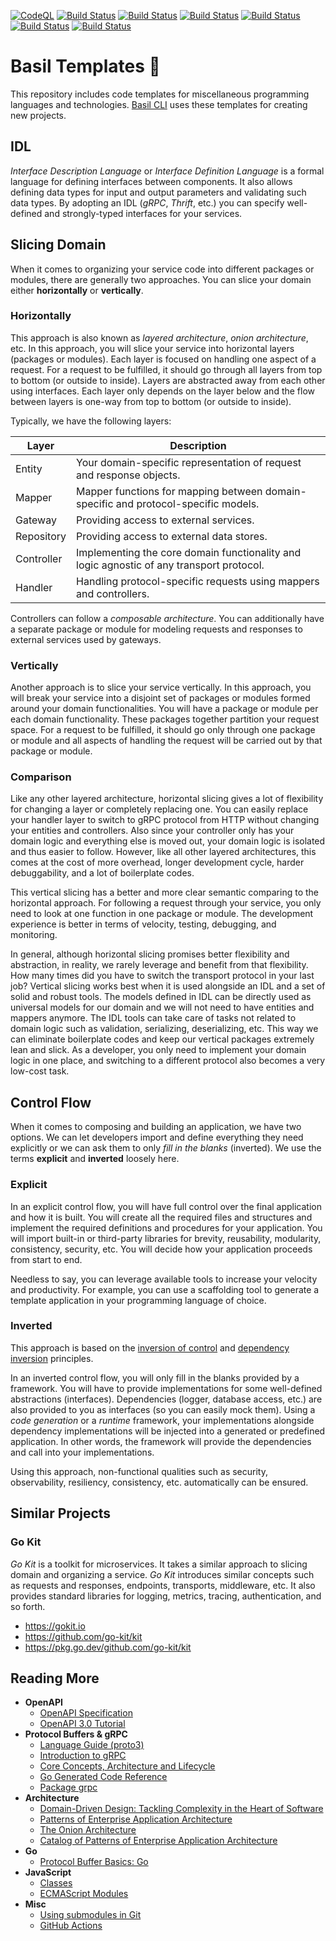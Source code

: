 [![CodeQL][codeql-image]][codeql-url]
[![Build Status][workflow-command-line-app-image]][workflow-command-line-app-url]
[![Build Status][workflow-grpc-service-image]][workflow-grpc-service-url]
[![Build Status][workflow-grpc-service-horizontal-image]][workflow-grpc-service-horizontal-url]
[![Build Status][workflow-http-service-image]][workflow-http-service-url]
[![Build Status][workflow-http-service-horizontal-image]][workflow-http-service-horizontal-url]
[![Build Status][workflow-library-image]][workflow-library-url]

# Basil Templates 🌿

This repository includes code templates for miscellaneous programming languages and technologies.
[Basil CLI](https://github.com/gardenbed/basil-cli) uses these templates for creating new projects.

## IDL

*Interface Description Language* or *Interface Definition Language* is a formal language for defining interfaces between components.
It also allows defining data types for input and output parameters and validating such data types.
By adopting an IDL (_gRPC_, _Thrift_, etc.) you can specify well-defined and strongly-typed interfaces for your services.

## Slicing Domain

When it comes to organizing your service code into different packages or modules, there are generally two approaches.
You can slice your domain either **horizontally** or **vertically**.

### Horizontally

This approach is also known as _layered architecture_, _onion architecture_, etc.
In this approach, you will slice your service into horizontal layers (packages or modules).
Each layer is focused on handling one aspect of a request.
For a request to be fulfilled, it should go through all layers from top to bottom (or outside to inside).
Layers are abstracted away from each other using interfaces.
Each layer only depends on the layer below and the flow between layers is one-way from top to bottom (or outside to inside).

Typically, we have the following layers:

| Layer      | Description                                                                              |
|------------|------------------------------------------------------------------------------------------|
| Entity     | Your domain-specific representation of request and response objects.                     |
| Mapper     | Mapper functions for mapping between domain-specific and protocol-specific models.       |
| Gateway    | Providing access to external services.                                                   |
| Repository | Providing access to external data stores.                                                |
| Controller | Implementing the core domain functionality and logic agnostic of any transport protocol. |
| Handler    | Handling protocol-specific requests using mappers and controllers.                       |

Controllers can follow a *composable architecture*.
You can additionally have a separate package or module for modeling requests and responses to external services used by gateways.

### Vertically

Another approach is to slice your service vertically.
In this approach, you will break your service into a disjoint set of packages or modules formed around your domain functionalities.
You will have a package or module per each domain functionality. These packages together partition your request space.
For a request to be fulfilled, it should go only through one package or module and
all aspects of handling the request will be carried out by that package or module.

### Comparison

Like any other layered architecture, horizontal slicing gives a lot of flexibility for changing a layer or completely replacing one.
You can easily replace your handler layer to switch to gRPC protocol from HTTP without changing your entities and controllers.
Also since your controller only has your domain logic and everything else is moved out, your domain logic is isolated and thus easier to follow.
However, like all other layered architectures, this comes at the cost of more overhead, longer development cycle, harder debuggability, and a lot of boilerplate codes.

This vertical slicing has a better and more clear semantic comparing to the horizontal approach.
For following a request through your service, you only need to look at one function in one package or module.
The development experience is better in terms of velocity, testing, debugging, and monitoring.

In general, although horizontal slicing promises better flexibility and abstraction, in reality, we rarely leverage and benefit from that flexibility.
How many times did you have to switch the transport protocol in your last job?
Vertical slicing works best when it is used alongside an IDL and a set of solid and robust tools.
The models defined in IDL can be directly used as universal models for our domain and we will not need to have entities and mappers anymore.
The IDL tools can take care of tasks not related to domain logic such as validation, serializing, deserializing, etc.
This way we can eliminate boilerplate codes and keep our vertical packages extremely lean and slick.
As a developer, you only need to implement your domain logic in one place, and switching to a different protocol also becomes a very low-cost task.

## Control Flow

When it comes to composing and building an application, we have two options.
We can let developers import and define everything they need explicitly or we can ask them to only *fill in the blanks* (inverted).
We use the terms **explicit** and **inverted** loosely here.

### Explicit

In an explicit control flow, you will have full control over the final application and how it is built.
You will create all the required files and structures and implement the required definitions and procedures for your application.
You will import built-in or third-party libraries for brevity, reusability, modularity, consistency, security, etc.
You will decide how your application proceeds from start to end.

Needless to say, you can leverage available tools to increase your velocity and productivity.
For example, you can use a scaffolding tool to generate a template application in your programming language of choice.

### Inverted

This approach is based on the [inversion of control](https://en.wikipedia.org/wiki/Inversion_of_control)
and [dependency inversion](https://en.wikipedia.org/wiki/Dependency_inversion_principle) principles.

In an inverted control flow, you will only fill in the blanks provided by a framework.
You will have to provide implementations for some well-defined abstractions (interfaces).
Dependencies (logger, database access, etc.) are also provided to you as interfaces (so you can easily mock them).
Using a *code generation* or a *runtime* framework,
your implementations alongside dependency implementations will be injected into a generated or predefined application.
In other words, the framework will provide the dependencies and call into your implementations.

Using this approach, non-functional qualities such as security, observability, resiliency, consistency, etc. automatically can be ensured.

## Similar Projects

### Go Kit

*Go Kit* is a toolkit for microservices. It takes a similar approach to slicing domain and organizing a service.
*Go Kit* introduces similar concepts such as requests and responses, endpoints, transports, middleware, etc.
It also provides standard libraries for logging, metrics, tracing, authentication, and so forth.

  - https://gokit.io
  - https://github.com/go-kit/kit
  - https://pkg.go.dev/github.com/go-kit/kit

## Reading More

  - **OpenAPI**
    - [OpenAPI Specification](https://swagger.io/specification)
    - [OpenAPI 3.0 Tutorial](https://app.swaggerhub.com/help/tutorials/openapi-3-tutorial)
  - **Protocol Buffers & gRPC**
    - [Language Guide (proto3)](https://developers.google.com/protocol-buffers/docs/proto3)
    - [Introduction to gRPC](https://grpc.io/docs/what-is-grpc/introduction)
    - [Core Concepts, Architecture and Lifecycle](https://grpc.io/docs/what-is-grpc/core-concepts)
    - [Go Generated Code Reference](https://grpc.io/docs/languages/go/generated-code)
    - [Package grpc](https://pkg.go.dev/google.golang.org/grpc)
  - **Architecture**
    - [Domain-Driven Design: Tackling Complexity in the Heart of Software](https://www.amazon.com/Domain-Driven-Design-Tackling-Complexity-Software/dp/0321125215)
    - [Patterns of Enterprise Application Architecture](https://www.amazon.com/Patterns-Enterprise-Application-Architecture-Martin/dp/0321127420)
    - [The Onion Architecture](https://jeffreypalermo.com/2008/07/the-onion-architecture-part-1)
    - [Catalog of Patterns of Enterprise Application Architecture](https://martinfowler.com/eaaCatalog)
  - **Go**
    - [Protocol Buffer Basics: Go](https://developers.google.com/protocol-buffers/docs/gotutorial)
  - **JavaScript**
    - [Classes](https://developer.mozilla.org/en-US/docs/Web/JavaScript/Reference/Classes)
    - [ECMAScript Modules](https://nodejs.org/api/esm.html)
  - **Misc**
    - [Using submodules in Git](https://www.vogella.com/tutorials/GitSubmodules/article.html)
    - [GitHub Actions](https://docs.github.com/en/actions)


[codeql-url]: https://github.com/gardenbed/basil-templates/actions/workflows/github-code-scanning/codeql
[codeql-image]: https://github.com/gardenbed/basil-templates/workflows/CodeQL/badge.svg
[workflow-command-line-app-url]: https://github.com/gardenbed/basil-templates/actions/workflows/command-line-app.yaml
[workflow-command-line-app-image]: https://github.com/gardenbed/basil-templates/workflows/command-line-app/badge.svg
[workflow-grpc-service-url]: https://github.com/gardenbed/basil-templates/actions/workflows/grpc-service.yaml
[workflow-grpc-service-image]: https://github.com/gardenbed/basil-templates/workflows/grpc-service/badge.svg
[workflow-grpc-service-horizontal-url]: https://github.com/gardenbed/basil-templates/actions/workflows/grpc-service-horizontal.yaml
[workflow-grpc-service-horizontal-image]: https://github.com/gardenbed/basil-templates/workflows/grpc-service-horizontal/badge.svg
[workflow-http-service-url]: https://github.com/gardenbed/basil-templates/actions/workflows/http-service.yaml
[workflow-http-service-image]: https://github.com/gardenbed/basil-templates/workflows/http-service/badge.svg
[workflow-http-service-horizontal-url]: https://github.com/gardenbed/basil-templates/actions/workflows/http-service-horizontal.yaml
[workflow-http-service-horizontal-image]: https://github.com/gardenbed/basil-templates/workflows/http-service-horizontal/badge.svg
[workflow-library-url]: https://github.com/gardenbed/basil-templates/actions/workflows/library.yaml
[workflow-library-image]: https://github.com/gardenbed/basil-templates/workflows/library/badge.svg
